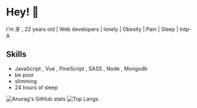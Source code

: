
# Hey! 👋

I'm 牙 , 22 years old | Web developers | lonely | Obesity | Pain | Sleep | Intp-A

## Skills

-  JavaScript , Vue , PineScript , SASS , Node , Mongodb
-  be poor
-  slimming
-  24 hours of sleep

![Anurag's GitHub stats](https://github-readme-stats.vercel.app/api?username=phrynus&show_icons=true&hide=issues,contribs&hide_border=true&show_owner=false)
![Top Langs](https://github-readme-stats.vercel.app/api/top-langs/?username=phrynus&layout=compact&hide=HTML&hide_border=true)
